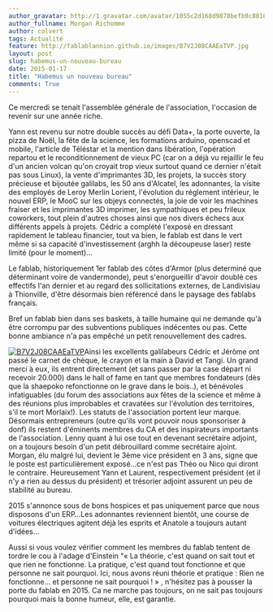 ```yaml
---
author_gravatar: http://1.gravatar.com/avatar/1055c2d168d9878befb9c8810eda96dc?s=96&d=mm&r=g
author_fullname: Morgan Richomme
author: colvert
tags: Actualité
feature: http://fablablannion.github.io/images/B7V2J08CAAEaTVP.jpg
layout: post
slug: habemus-un-nouveau-bureau
date: 2015-01-17
title: "Habemus un nouveau bureau"
comments: True
---
```

Ce mercredi se tenait l'assemblée générale de l'association, l'occasion de
revenir sur une année riche.

Yann est revenu sur notre double succès au défi Data+, la porte ouverte, la
pizza de Noël, la fête de la science, les formations arduino, openscad et
mobile, l'article de Téléstar et la mention dans libération, l'opération
repartou et le reconditionnement de vieux PC (car on a déjà vu rejaillir le
feu d'un ancien volcan qu'on croyait trop vieux surtout quand ce dernier
n'était pas sous Linux), la vente d'imprimantes 3D, les projets, la succès
story précieuse et bijoutée galilabs, les 50 ans d'Alcatel, les adonnantes, la
visite des employés de Leroy Merlin Lorient, l'évolution du réglement
intérieur, le nouvel ERP, le MooC sur les objeys connectés, la joie de voir
les machines fraiser et les imprimantes 3D imprimer, les sympathiques et peu
frileux coworkers, tout plein d'autres choses ainsi que nos divers échecs aux
différents appels à projets. Cédric a complété l'exposé en dressant rapidement
le tableau financier, tout va bien, le fablab est dans le vert même si sa
capacité d'investissement (arghh la découpeuse laser) reste limité (pour le
moment)…

Le fablab, historiquement 1er fablab des côtes d'Armor (plus determiné que
déterminant voire de vandermonde), peut s'enorgueillir d'avoir doublé ces
effectifs l'an dernier et au regard des sollicitations externes, de
Landivisiau à Thionville, d'être désormais bien référencé dans le paysage des
fablabs français.

Bref un fablab bien dans ses baskets, à taille humaine qui ne demande qu'à
être corrompu par des subventions publiques indécentes ou pas. Cette bonne
ambiance n'a pas empêché un petit renouvellement des cadres.

[![B7V2J08CAAEaTVP](http://fablablannion.github.io/images/B7V2J08CAAEaTVP.jpg)](http://fablablannion.github.io/images/B7V2J08CAAEaTVP.jpg)Ainsi
les excellents galilabeurs Cédric et Jérôme ont passé le carnet de chèque, le
crayon et la main à David et Tangi. Un grand merci à eux, ils entrent
directement (et sans passer par la case départ ni recevoir 20.000) dans le
hall of fame en tant que membres fondateurs (dès que la shaepoko refonctionne
on le grave dans le bois..), et bénévoles infatiguables (du forum des
associations aux fêtes de la science et même à des réunions plus improbables
et cravatées sur l'évolution des territoires, s'il te mort Morlaix!). Les
statuts de l'association portent leur marque. Désormais entrepreneurs (outre
qu'ils vont pouvoir nous sponsoriser à donf) ils restent d'éminents membres du
CA et des inspirateurs importants de l'association. Lenny quant à lui ose tout
en devenant secrétaire adjoint, on a toujours besoin d'un petit débrouillard
comme secrétaire ajoint. Morgan, élu malgré lui, devient le 3ème vice
président en 3 ans, signe que le poste est particulièrement exposé…ce n'est
pas Théo ou Nico qui diront le contraire. Heureusement Yann et Laurent,
respectivement président (et il n'y a rien au dessus du président) et
trésorier adjoint assurent un peu de stabilité au bureau.

2015 s'annonce sous de bons hospices et pas uniquement parce que nous
disposons d'un ERP…Les adonnantes reviennent bientôt, une course de voitures
électriques agitent déjà les esprits et Anatole a toujours autant d'idées…

Aussi si vous voulez vérifier comment les membres du fablab tentent de tordre
le cou à l'adage d'Einstein "« La théorie, c'est quand on sait tout et que
rien ne fonctionne. La pratique, c'est quand tout fonctionne et que personne
ne sait pourquoi. Ici, nous avons réuni théorie et pratique : Rien ne
fonctionne… et personne ne sait pourquoi ! » , n'hésitez pas à pousser la
porte du fablab en 2015. Ca ne marche pas toujours, on ne sait pas toujours
pourquoi mais la bonne humeur, elle, est garantie.




